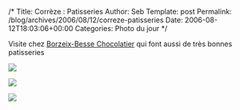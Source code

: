 /*
 Title: Corrèze : Patisseries
 Author: Seb
 Template: post
 Permalink: /blog/archives/2006/08/12/correze-patisseries
 Date: 2006-08-12T18:03:06+00:00
 Categories: Photo du jour
*/
<p>Visite chez <a href="http://www.chocolat-borzeix-besse.com/">Borzeix-Besse Chocolatier</a> qui font aussi de très bonnes patisseries</p>
<p><a title="Fraisier" href="http://flickr.com/photos/11523765@N00/209028380" ><img src="http://static.flickr.com/94/209028380_57306b39ef_d.jpg" /></a></p>
<p><!--more--></p>
<p><a title="Pistache" href="http://flickr.com/photos/11523765@N00/209031049" ><img src="http://static.flickr.com/94/209031049_2db8153863_d.jpg" /></a></p>
<p><a title="Soleil du sud" href="http://flickr.com/photos/11523765@N00/209029650" ><img src="http://static.flickr.com/83/209029650_2e800d3f9a_d.jpg" /></a></p>
